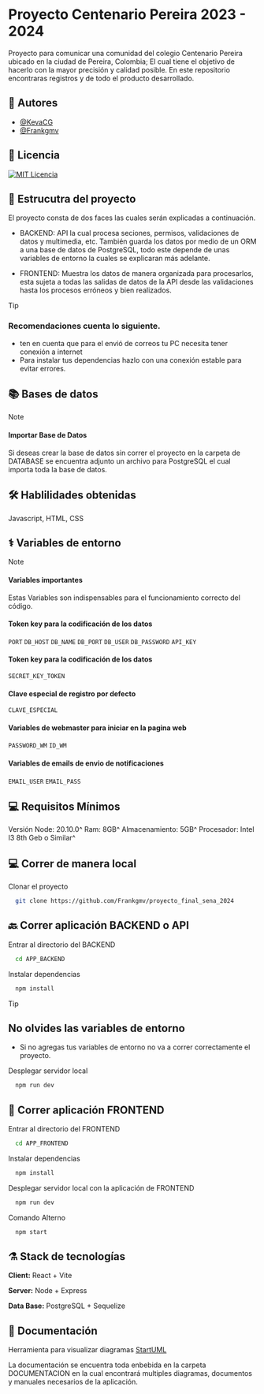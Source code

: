 # Proyecto Centenario Pereira 2023 - 2024

Proyecto para comunicar una comunidad del colegio Centenario Pereira ubicado en la ciudad de Pereira, Colombia; El cual tiene el objetivo de hacerlo con la mayor precisión y calidad posible. En este repositorio encontraras registros y de todo el producto desarrollado.

## 👤 Autores

- [@KevaCG](https://github.com/KevaCG)
- [@Frankgmv](https://github.com/frankgmv)

## 📄 Licencia

[![MIT Licencia](https://img.shields.io/badge/License-MIT-green.svg)](https://choosealicense.com/licenses/mit/)

## 🌃 Estrucutra del proyecto

El proyecto consta de dos faces las cuales serán explicadas a continuación.
- BACKEND: API la cual procesa seciones, permisos, validaciones de datos y multimedia, etc. También guarda los datos por medio de un ORM a una base de datos de PostgreSQL, todo este depende de unas variables de entorno la cuales se explicaran más adelante.

- FRONTEND: Muestra los datos de manera organizada para procesarlos, esta sujeta a todas las salidas de datos de la API desde las validaciones hasta los procesos erróneos y bien realizados.

> [!Tip]
> ### Recomendaciones cuenta lo siguiente.
> - ten en cuenta que para el envió de correos tu PC necesita tener conexión a internet 
> - Para instalar tus dependencias hazlo con una conexión estable para evitar errores.

## 📚 Bases de datos

> [!Note]
> #### Importar  Base de Datos
> Si deseas crear la base de datos sin correr el proyecto en la carpeta de DATABASE se encuentra adjunto un archivo para PostgreSQL el cual importa toda la base de datos.



## 🛠 Hablilidades obtenidas
Javascript, HTML, CSS


## ⚕️ Variables de entorno 

>[!Note]
>#### Variables importantes
>Estas Variables son indispensables para el funcionamiento correcto del código.

#### Token key para la codificación de los datos

`PORT`
`DB_HOST`
`DB_NAME`
`DB_PORT`
`DB_USER`
`DB_PASSWORD`
`API_KEY`

#### Token key para la codificación de los datos

`SECRET_KEY_TOKEN`

#### Clave especial de registro por defecto

`CLAVE_ESPECIAL`

#### Variables de webmaster para iniciar en la pagina web

`PASSWORD_WM`
`ID_WM`


#### Variables de emails de envio de notificaciones

`EMAIL_USER`
`EMAIL_PASS`


## 💻 Requisitos Mínimos

Versión Node: 20.10.0^ 
Ram: 8GB^
Almacenamiento: 5GB^
Procesador: Intel I3 8th Geb o Similar^

## 💻 Correr de manera local

Clonar el proyecto

```bash
  git clone https://github.com/Frankgmv/proyecto_final_sena_2024
```

## 🔙 Correr aplicación BACKEND o API 

Entrar al directorio del BACKEND

```bash
  cd APP_BACKEND
```

Instalar dependencias

```bash
  npm install
```

> [!Tip]
> ## No olvides las variables de entorno
> - Si no agregas tus variables de entorno no va a correr correctamente el proyecto.
>

Desplegar servidor local

```bash
  npm run dev
```

## 📲 Correr aplicación FRONTEND

Entrar al directorio del FRONTEND
```bash
  cd APP_FRONTEND
```

Instalar dependencias

```bash
  npm install
```

Desplegar servidor local con la aplicación de FRONTEND

```bash
  npm run dev
```
Comando Alterno
```bash
  npm start
```
## ⚗️ Stack de tecnologías

**Client:** React + Vite

**Server:** Node + Express

**Data Base:** PostgreSQL + Sequelize


## 📔 Documentación

Herramienta para visualizar diagramas
[StartUML](https://staruml.io/download/)

La documentación se encuentra toda enbebida en la carpeta DOCUMENTACION en la cual encontrará multiples diagramas, documentos y  manuales necesarios de la aplicación.

